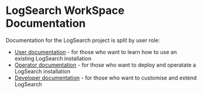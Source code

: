 # LogSearch WorkSpace Documentation

Documentation for the LogSearch project is split by user role:

* [User documentation](user/) - for those who want to learn how to use an existing LogSearch installation
* [Operator documentation](developer/) - for those who want to deploy and operatate a LogSearch installation
* [Developer documentation](operator/) - for those who want to customise and extend LogSearch
